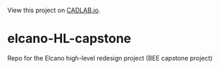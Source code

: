 View this project on [CADLAB.io](https://cadlab.io/node/765). 

# elcano-HL-capstone
Repo for the Elcano high-level redesign project (BEE capstone project)

